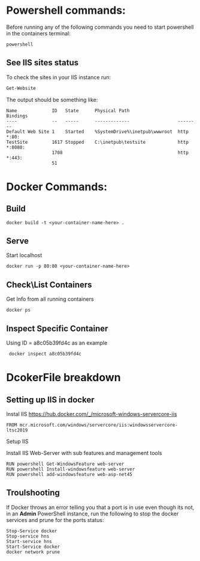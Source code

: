 # Powershell commands:

Before running any of the following commands you need to start powershell in the containers terminal:

```
powershell
```

## See IIS sites status

To check the sites in your IIS instance run:

``` powershell
Get-Website
```

The output should be something like:
```
Name             ID   State      Physical Path                  Bindings
----             --   -----      -------------                  --------
Default Web Site 1    Started    %SystemDrive%\inetpub\wwwroot  http *:80:
TestSite         1617 Stopped    C:\inetpub\testsite            http *:8080:
                 1708                                           http *:443:
                 51
```

# Docker Commands:

## Build

``` docker
docker build -t <your-container-name-here> .
```

## Serve
Start localhost

```
docker run -p 80:80 <your-container-name-here>
```

## Check\List Containers
Get Info from all running containers
```
docker ps
```

## Inspect Specific Container

Using ID = a8c05b39fd4c as an example
```
 docker inspect a8c05b39fd4c
```

# DcokerFile breakdown

## Setting up IIS in docker

Instal IIS https://hub.docker.com/_/microsoft-windows-servercore-iis

```
FROM mcr.microsoft.com/windows/servercore/iis:windowsservercore-ltsc2019
```

Setup IIS

Install IIS Web-Server with sub features and management tools

```
RUN powershell Get-WindowsFeature web-server
RUN powershell Install-windowsfeature web-server
RUN powershell add-windowsfeature web-asp-net45
```

## Troulshooting

If Docker throws an error telling you that a port is in use even though its not, in an **Admin** PowerShell instance, run the following to stop the docker services and prune for the ports status:

```
Stop-Service docker
Stop-service hns
Start-service hns
Start-Service docker
docker network prune
```